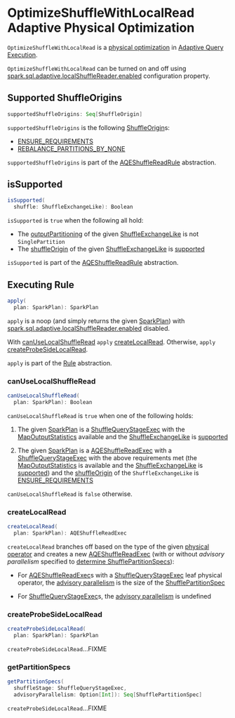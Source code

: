 # OptimizeShuffleWithLocalRead Adaptive Physical Optimization

`OptimizeShuffleWithLocalRead` is a [physical optimization](AQEShuffleReadRule.md) in [Adaptive Query Execution](../adaptive-query-execution/index.md).

`OptimizeShuffleWithLocalRead` can be turned on and off using [spark.sql.adaptive.localShuffleReader.enabled](../configuration-properties.md#spark.sql.adaptive.localShuffleReader.enabled) configuration property.

## <span id="supportedShuffleOrigins"> Supported ShuffleOrigins

```scala
supportedShuffleOrigins: Seq[ShuffleOrigin]
```

`supportedShuffleOrigins` is the following [ShuffleOrigin](ShuffleOrigin.md)s:

* [ENSURE_REQUIREMENTS](ShuffleOrigin.md#ENSURE_REQUIREMENTS)
* [REBALANCE_PARTITIONS_BY_NONE](ShuffleOrigin.md#REBALANCE_PARTITIONS_BY_NONE)

`supportedShuffleOrigins` is part of the [AQEShuffleReadRule](AQEShuffleReadRule.md#supportedShuffleOrigins) abstraction.

## <span id="isSupported"> isSupported

```scala
isSupported(
  shuffle: ShuffleExchangeLike): Boolean
```

`isSupported` is `true` when the following all hold:

* The [outputPartitioning](../physical-operators/SparkPlan.md#outputPartitioning) of the given [ShuffleExchangeLike](../physical-operators/ShuffleExchangeLike.md) is not `SinglePartition`
* The [shuffleOrigin](ShuffleExchangeLike.md#shuffleOrigin) of the given [ShuffleExchangeLike](../physical-operators/ShuffleExchangeLike.md) is [supported](#supportedShuffleOrigins)

`isSupported` is part of the [AQEShuffleReadRule](AQEShuffleReadRule.md#isSupported) abstraction.

## <span id="apply"> Executing Rule

```scala
apply(
  plan: SparkPlan): SparkPlan
```

`apply` is a noop (and simply returns the given [SparkPlan](../physical-operators/SparkPlan.md)) with [spark.sql.adaptive.localShuffleReader.enabled](../configuration-properties.md#spark.sql.adaptive.localShuffleReader.enabled) disabled.

With [canUseLocalShuffleRead](#canUseLocalShuffleRead) `apply` [createLocalRead](#createLocalRead). Otherwise, `apply` [createProbeSideLocalRead](#createProbeSideLocalRead).

`apply` is part of the [Rule](../catalyst/Rule.md#apply) abstraction.

### <span id="canUseLocalShuffleRead"> canUseLocalShuffleRead

```scala
canUseLocalShuffleRead(
  plan: SparkPlan): Boolean
```

`canUseLocalShuffleRead` is `true` when one of the following holds:

1. The given [SparkPlan](../physical-operators/SparkPlan.md) is a [ShuffleQueryStageExec](ShuffleQueryStageExec.md) with the [MapOutputStatistics](ShuffleQueryStageExec.md#mapStats) available and the [ShuffleExchangeLike](ShuffleQueryStageExec.md#shuffle) is [supported](#isSupported)

1. The given [SparkPlan](../physical-operators/SparkPlan.md) is a [AQEShuffleReadExec](AQEShuffleReadExec.md) with a [ShuffleQueryStageExec](ShuffleQueryStageExec.md) with the above requirements met (the [MapOutputStatistics](ShuffleQueryStageExec.md#mapStats) is available and the [ShuffleExchangeLike](ShuffleQueryStageExec.md#shuffle) is [supported](#isSupported)) and the [shuffleOrigin](../physical-operators/ShuffleExchangeLike.md#shuffleOrigin) of the `ShuffleExchangeLike` is [ENSURE_REQUIREMENTS](ShuffleOrigin.md#ENSURE_REQUIREMENTS)

`canUseLocalShuffleRead` is `false` otherwise.

### <span id="createLocalRead"> createLocalRead

```scala
createLocalRead(
  plan: SparkPlan): AQEShuffleReadExec
```

`createLocalRead` branches off based on the type of the given [physical operator](../physical-operators/SparkPlan.md) and creates a new [AQEShuffleReadExec](AQEShuffleReadExec.md) (with or without _advisory parallelism_ specified to [determine ShufflePartitionSpecs](#getPartitionSpecs)):

* For [AQEShuffleReadExec](AQEShuffleReadExec.md)s with a [ShuffleQueryStageExec](ShuffleQueryStageExec.md) leaf physical operator, the [advisory parallelism](#getPartitionSpecs) is the size of the [ShufflePartitionSpec](AQEShuffleReadExec.md#partitionSpecs)

* For [ShuffleQueryStageExec](ShuffleQueryStageExec.md)s, the [advisory parallelism](#getPartitionSpecs) is undefined

### <span id="createProbeSideLocalRead"> createProbeSideLocalRead

```scala
createProbeSideLocalRead(
  plan: SparkPlan): SparkPlan
```

`createProbeSideLocalRead`...FIXME

### <span id="getPartitionSpecs"> getPartitionSpecs

```scala
getPartitionSpecs(
  shuffleStage: ShuffleQueryStageExec,
  advisoryParallelism: Option[Int]): Seq[ShufflePartitionSpec]
```

`createProbeSideLocalRead`...FIXME
